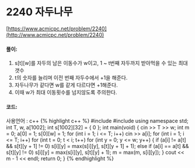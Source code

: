 # 2240 자두나무

[https://www.acmicpc.net/problem/2240](http://www.acmicpc.net/problem/2240)

#### **풀이:**
1. s[t][w]를 자두의 남은 이동수가 w이고, 1 ~ t번째 자두까지 받아먹을 수 있는 최대 갯수
2. t의 숫자를 늘리며 이전 번째 자두수에서 +1을 해준다.
3. 자두나무가 같다면 w를 같게 다르다면 +1해준다.
4. 이때 w가 최대 이동횟수를 넘지않도록 주의한다.
 

#### **코드:**
사용언어 : c++
{% highlight c++ %}
#include <iostream>
#include <algorithm>
using namespace std;
int T, w, a[1002];
int s[1002][32] = { 0 };
int main(void) {
	cin >> T >> w;
	int m = 0;
	a[0] = 1;
	s[0][w] = 1;
	for (int i = 1; i <= T; i++)
		cin >> a[i];
	for (int i = 1; i <= T; i++)
		for (int t = 0; t < i; t++)
			for (int y = 0; y <= w; y++) {
				if (a[i] != a[t] && s[t][y + 1] != 0)
					s[i][y] = max(s[i][y], s[t][y + 1] + 1);
				else if (a[i] == a[t] && s[t][y] != 0)
					s[i][y] = max(s[i][y], s[t][y] + 1);
				m = max(m, s[i][y]);
			}
	cout << m - 1 << endl;
	return 0;
}
{% endhighlight %}

